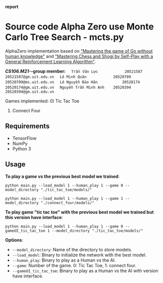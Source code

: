 **report**
# Source code Alpha Zero use Monte Carlo Tree Search - mcts.py
AlphaZero implementation based on ["Mastering the game of Go without human knowledge"](https://www.deepmind.com/publications/mastering-the-game-of-go-without-human-knowledge) and ["Mastering Chess and Shogi by Self-Play with a General Reinforcement Learning Algorithm"](https://arxiv.org/abs/1712.01815).

***CS106.M21-*-group member:**
`   Trần Văn Lực	        20521587	20521587@gm.uit.edu.vn `
`   Lê Minh Quân	        20520709	20520709@ms.uit.edu.vn `
`   Lê Nguyễn Bảo Hân	        20520174	20520174@gm.uit.edu.vn `
`   Nguyễn Trần Minh Anh	20520394	20520394@gm.uit.edu.vn `

Games implemented:
0) Tic Tac Toe
1) Connect Four

## Requirements
 - TensorFlow
 - NumPy
 - Python 3
 
## Usage 
**To play a game vs the previous best model we trained**:
```
python main.py --load_model 1 --human_play 1 --game 0 --model_directory "./tic_tac_toe/models/"

python main.py --load_model 1 --human_play 1 --game 1 --model_directory "./connect_four/models/"

``` 
**To play game "tic tac toe" with the previous best model we trained but this version have interface**:
```
python main.py --load_model 1 --human_play 1 --game 0 --gameUI_tic_tac_toe 1 --model_directory "./tic_tac_toe/models/"
``` 

**Options**:
* `--model_directory`: Name of the directory to store models.
* `--load_model`: Binary to initialize the network with the best model.
* `--human_play`: Binary to play as a Human vs the AI.
* `--game`: Number of the game. 0: Tic Tac Toe, 1: connect four.
* `--gameUI_tic_tac_toe`: Binary to play as a Human vs the AI with version have interface.